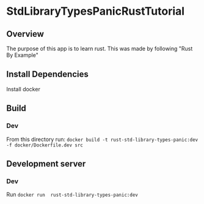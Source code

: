 # StdLibraryTypesPanicRustTutorial

## Overview
The purpose of this app is to learn rust. This was made by following "Rust By Example"

## Install Dependencies
Install docker

## Build
### Dev
From this directory run: `docker build -t rust-std-library-types-panic:dev -f docker/Dockerfile.dev src`

## Development server
### Dev
Run `docker run  rust-std-library-types-panic:dev`